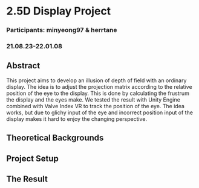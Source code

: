 # 2.5D Display Project
### Participants: minyeong97 & herrtane

### 21.08.23-22.01.08

## Abstract
This project aims to develop an illusion of depth of field with an ordinary display. The idea is to adjust the projection matrix according to the relative position of the eye to the display. This is done by calculating the frustrum the display and the eyes make.
We tested the result with Unity Engine combined with Valve Index VR to track the position of the eye. The idea works, but due to glichy input of the eye and incorrect position input of the display makes it hard to enjoy the changing perspective.

## Theoretical Backgrounds

## Project Setup

## The Result


